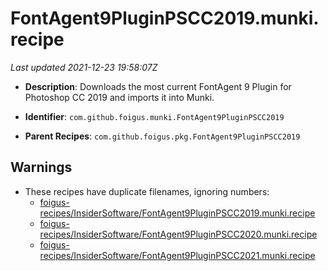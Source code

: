 # FontAgent9PluginPSCC2019.munki.recipe

_Last updated 2021-12-23 19:58:07Z_

- **Description**: Downloads the most current FontAgent 9 Plugin for Photoshop CC 2019 and imports it into Munki.

- **Identifier**: `com.github.foigus.munki.FontAgent9PluginPSCC2019`

- **Parent Recipes**: `com.github.foigus.pkg.FontAgent9PluginPSCC2019`

## Warnings

- These recipes have duplicate filenames, ignoring numbers:
    - [foigus-recipes/InsiderSoftware/FontAgent9PluginPSCC2019.munki.recipe](/autopkg-dupe-tracker/foigus-recipes/InsiderSoftware/FontAgent9PluginPSCC2019.munki.recipe)
    - [foigus-recipes/InsiderSoftware/FontAgent9PluginPSCC2020.munki.recipe](/autopkg-dupe-tracker/foigus-recipes/InsiderSoftware/FontAgent9PluginPSCC2020.munki.recipe)
    - [foigus-recipes/InsiderSoftware/FontAgent9PluginPSCC2021.munki.recipe](/autopkg-dupe-tracker/foigus-recipes/InsiderSoftware/FontAgent9PluginPSCC2021.munki.recipe)